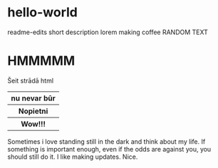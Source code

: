 # hello-world
readme-edits
short description
lorem
making 
coffee
RANDOM TEXT <h1>HMMMMM</h1>
<p>Šeit strādā html</p>
<table>
  <tr>
    <th>nu nevar būr</tr>
    <th>Nopietni</tr>
    <th>Wow!!!</tr>
  </tr>

  </table>
Sometimes i love standing still in the dark and think about my life.
If something is important enough, even if the odds are against you, you should still do it.
I like making updates.
Nice.
